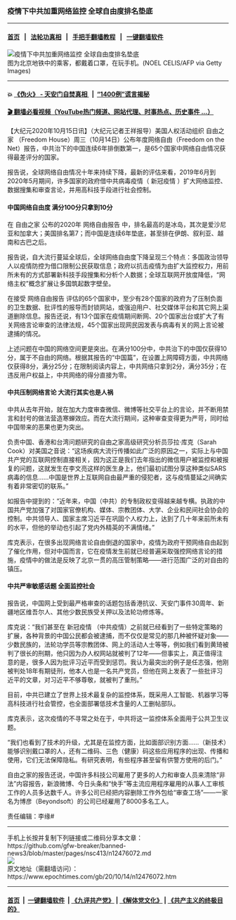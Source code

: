 ### 疫情下中共加重网络监控 全球自由度排名垫底
------------------------

#### [首页](https://github.com/gfw-breaker/banned-news3/blob/master/README.md) &nbsp;&nbsp;|&nbsp;&nbsp; [法轮功真相](https://github.com/begood0513/basic/blob/master/README.md)  &nbsp;&nbsp;|&nbsp;&nbsp; [手把手翻墙教程](https://github.com/gfw-breaker/guides/wiki)  &nbsp;&nbsp;|&nbsp;&nbsp; [一键翻墙软件](https://github.com/gfw-breaker/nogfw/blob/master/README.md)  



<div><img alt="疫情下中共加重网络监控 全球自由度排名垫底" class="attachment-djy_600_400 size-djy_600_400 wp-post-image" src="https://i.epochtimes.com/assets/uploads/2020/10/GettyImages-1212776686-1-600x400.jpg"/>
<div class="caption">
 图为北京地铁中的乘客，都戴着口罩，在玩手机。(NOEL CELIS/AFP via Getty Images)
</div></div><hr/>

#### 💥 [《伪火》 - 天安门自焚真相 ](http://158.247.195.190:10000/videos/blog/weihuo.html)&nbsp; |&nbsp; [“1400例”谎言揭秘  ](http://158.247.195.190:10000/videos/blog/jiexi1400.html)

#### [ 🎬  翻墙必看视频（YouTube热门频道、网站代理、时事热点、历史事件 ...）](https://github.com/gfw-breaker/links/blob/master/banned.md)

<div><p>
 【大纪元2020年10月15日讯】（大纪元记者王祥报导）美国人权活动组织
 <ok href="https://www.epochtimes.com/gb/tag/%E8%87%AA%E7%94%B1%E4%B9%8B%E5%AE%B6.html">
  自由之家
 </ok>
 （Freedom House）周三（10月14日）公布年度网络自由（Freedom on the Net）报告，中共治下的中国连续6年排倒数第一，是65个国家中网络自由情况获得最差评分的国家。
</p>
<p>
 报告说，全球网络自由情况十年来持续下降，最新的评估来看，2019年6月到2020年5月期间，许多国家的政府借中共病毒疫情（
 <ok href="https://www.epochtimes.com/gb/tag/%E6%96%B0%E5%86%A0%E7%96%AB%E6%83%85.html">
  新冠疫情
 </ok>
 ）扩大网络监控、数据搜集和审查言论，并用高科技手段进行社会控制。
</p>
<h4>
 中国网络自由度 满分100分只拿到10分
</h4>
<p>
 在
 <ok href="https://www.epochtimes.com/gb/tag/%E8%87%AA%E7%94%B1%E4%B9%8B%E5%AE%B6.html">
  自由之家
 </ok>
 公布的2020年
 <ok href="https://www.epochtimes.com/gb/tag/%E7%BD%91%E7%BB%9C%E8%87%AA%E7%94%B1%E6%8A%A5%E5%91%8A.html">
  网络自由报告
 </ok>
 中，排名最高的是冰岛，其次是爱沙尼亚和加拿大；美国排名第7；而中国是连续6年垫底，甚至排在伊朗、叙利亚、越南和古巴之后。
</p>
<p>
 报告说，自大流行蔓延全球后，全球网络自由度下降呈现三个特点：多国政治领导人以疫情防控为借口限制公民获取信息；政府以抗击疫情为由扩大监控权力，用前所未有的方式部署新科技手段搜集和分析个人数据；全球互联网开放度降低，“网络主权”概念扩展让多国筑起数字壁垒。
</p>
<p>
 在接受
 <ok href="https://www.epochtimes.com/gb/tag/%E7%BD%91%E7%BB%9C%E8%87%AA%E7%94%B1%E6%8A%A5%E5%91%8A.html">
  网络自由报告
 </ok>
 评估的65个国家中，至少有28个国家的政府为了压制负面的卫生数据、批评性的报导而封锁网站，或强迫用户、社交媒体平台和其它网上渠道删除信息。报告还说，有13个国家在疫情期间断网、20个国家出台或扩大了有关网络言论审查的法律法规，45个国家出现网民因发表与病毒有关的网上言论被逮捕的情况。
</p>
<p>
 上述问题在中国的网络空间更是突出。在满分100分中，中共治下的中国仅获得10分，属于不自由的网络。根据其报告的“中国篇”，在设置上网障碍方面，中共网络仅获得8分，满分25分；在限制阅读内容上，中共网络只拿到2分，满分35分；在违反用户权益上，中共网络的得分直接为零。
</p>
<h4>
 中共压制网络言论 大流行其实也是人祸
</h4>
<p>
 中共从去年开始，就在加大力度审查微信、微博等社交平台上的言论，并不断用禁言和封号的做法营造寒蝉效应。而在大流行期间，这种审查变得更为严苛，同时给中国带来的恶果也更为突出。
</p>
<p>
 负责中国、香港和台湾问题研究的自由之家高级研究分析员莎拉·库克（Sarah Cook）对美国之音说：“这场疾病大流行传播如此广泛的原因之一，实际上与中国共产党的互联网控制直接相关，因为这正是我们去年指出的微信用户被监控和被报复的问题，这就发生在李文亮这样的医生身上，他们最初试图分享这种类似SARS病毒的信息……中国是世界上互联网自由最严重的侵犯者，这与疫情蔓延之间确实有着非常密切的联系。”
</p>
<p>
 如报告中提到的：“近年来，中国（中共）的专制政权变得越来越专横。执政的中国共产党加强了对国家官僚机构、媒体、宗教团体、大学、企业和民间社会协会的控制。中共领导人、国家主席习近平在巩固个人权力上，达到了几十年来前所未有的水平，但他的举动也引起了党内外精英的不满情绪。”
</p>
<p>
 库克表示，在很多出现网络言论自由倒退的国家中，疫情为政府干预网络自由起到了催化作用，但对中国而言，它在疫情发生前就已经普遍采取强控网络言论的措施，疫情中的做法是反映了北京一贯的高压管制策略——进行范围广泛的对自由的镇压。
</p>
<h4>
 中共严审敏感话题 全面监控社会
</h4>
<p>
 报告说，中国网上受到最严格审查的话题包括香港抗议、天安门事件30周年、新疆地区维吾尔人、其他少数民族受关押以及法轮功修炼等。
</p>
<p>
 库克说：“我们甚至在
 <ok href="https://www.epochtimes.com/gb/tag/%E6%96%B0%E5%86%A0%E7%96%AB%E6%83%85.html">
  新冠疫情
 </ok>
 （中共疫情）之前就已经看到了一些特定策略的扩展，各种背景的中国公民都会被逮捕，而不仅仅是常见的那几种被怀疑对象——少数民族的，法轮功学员等宗教团体、网上的活动人士等等，例如我们看到黄琦被判了很长的刑期，他只因为办人权网站就被判了12年——但事实上，真正值得注意的是，很多人因为批评习近平而受到惩罚。我认为最突出的例子是任志强，他刚被判处18年有期徒刑，他本人也是一名共产党员，但他在网上发表了一些批评习近平的文章，对习近平不够尊敬，就被判了重刑。”
</p>
<p>
 目前，中共已建立了世界上技术最复杂的监控体系，既采用人工智能、机器学习等高科技进行社会管控，也全面部署低技术含量的人工删帖部队。
</p>
<p>
 库克表示，这次疫情的不寻常之处在于，中共将这一监控体系全面用于公共卫生议题。
</p>
<p>
 “我们也看到了技术的升级，尤其是在监控方面，比如面部识别方面……（新技术）能够识别戴口罩的人，还有二维码、三色（健康）码这些应用程序的出现、传播和使用，它们无法保障隐私。有研究表明，有些程序甚至留有供警方使用的后门。”
</p>
<p>
 自由之家的报告还说，中国许多科技公司雇用了更多的人力和审查人员来清除“非法”内容报告，新浪微博、今日头条和“快手”等主流应用程序雇用的从事人工审核工作的人员多达数千人。许多公司已经把内容删除工作外包给“审查工场”——一家名为博彦（Beyondsoft）的公司已经雇用了8000多名工人。
</p>
<p>
 责任编辑：李缘#
</p>
</div>
<hr/>
手机上长按并复制下列链接或二维码分享本文章：<br/>
https://github.com/gfw-breaker/banned-news3/blob/master/pages/nsc413/n12476072.md <br/>
<a href='https://github.com/gfw-breaker/banned-news3/blob/master/pages/nsc413/n12476072.md'><img src='https://github.com/gfw-breaker/banned-news3/blob/master/pages/nsc413/n12476072.md.png'/></a> <br/>
原文地址（需翻墙访问）：https://www.epochtimes.com/gb/20/10/14/n12476072.htm


------------------------
#### [首页](https://github.com/gfw-breaker/banned-news3/blob/master/README.md) &nbsp;|&nbsp; [一键翻墙软件](https://github.com/gfw-breaker/nogfw/blob/master/README.md) &nbsp;| [《九评共产党》](https://github.com/gfw-breaker/9ping.md/blob/master/README.md#九评之一评共产党是什么) | [《解体党文化》](https://github.com/gfw-breaker/jtdwh.md/blob/master/README.md) | [《共产主义的终极目的》](https://github.com/gfw-breaker/gczydzjmd.md/blob/master/README.md)


<img src='http://gfw-breaker.win/banned-news3/pages/nsc413/n12476072.md' width='0px' height='0px'/>
